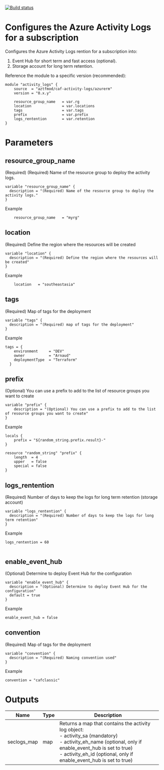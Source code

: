 [![Build status](https://dev.azure.com/azure-terraform/Blueprints/_apis/build/status/modules/activity_logs)](https://dev.azure.com/azure-terraform/Blueprints/_build/latest?definitionId=7)
# Configures the Azure Activity Logs for a subscription

Configures the Azure Activity Logs rention for a subscription into:
1. Event Hub for short term and fast access (optional).
2. Storage account for long term retention. 

Reference the module to a specific version (recommended):
```hcl
module "activity_logs" {
    source  = "aztfmod/caf-activity-logs/azurerm"
    version = "0.x.y"
    
    resource_group_name   = var.rg
    location              = var.locations
    tags                  = var.tags
    prefix                = var.prefix
    logs_rentention       = var.retention
}
```

# Parameters

## resource_group_name
(Required) (Required) Name of the resource group to deploy the activity logs.
```hcl
variable "resource_group_name" {
  description = "(Required) Name of the resource group to deploy the activity logs."
}

```
Example
```hcl
    resource_group_name   = "myrg" 
```

## location
(Required) Define the region where the resources will be created
```hcl
variable "location" {
  description = "(Required) Define the region where the resources will be created"
}
```
Example
```hcl
    location   = "southeastasia"
```

## tags
(Required) Map of tags for the deployment
```hcl
variable "tags" {
  description = "(Required) map of tags for the deployment"
}
```
Example
```hcl
tags = {
    environment     = "DEV"
    owner           = "Arnaud"
    deploymentType  = "Terraform"
  }
```

## prefix
(Optional) You can use a prefix to add to the list of resource groups you want to create
```hcl
variable "prefix" {
    description = "(Optional) You can use a prefix to add to the list of resource groups you want to create"
}
```
Example
```hcl
locals {
    prefix = "${random_string.prefix.result}-"
}

resource "random_string" "prefix" {
    length  = 4
    upper   = false
    special = false
}
```

## logs_rentention
(Required) Number of days to keep the logs for long term retention (storage account)
```hcl
variable "logs_rentention" {
  description = "(Required) Number of days to keep the logs for long term retention"
}
```
Example
```hcl
logs_rentention = 60


```

## enable_event_hub 
(Optional) Determine to deploy Event Hub for the configuration
```hcl
variable "enable_event_hub" {
  description = "(Optional) Determine to deploy Event Hub for the configuration"
  default = true
}
```

Example
```hcl
enable_event_hub = false

```

## convention
(Required) Map of tags for the deployment
```hcl
variable "convention" {
  description = "(Required) Naming convention used"
}
```
Example
```hcl
convention = "cafclassic"
```

# Outputs

| Name | Type | Description | 
| -- | -- | -- | 
| seclogs_map | map | Returns a map that contains the activity log object: <br> - activity_sa (mandatory) <br> - activity_eh_name (optional, only if enable_event_hub is set to true) <br> - activity_eh_id (optional, only if enable_event_hub is set to true) |